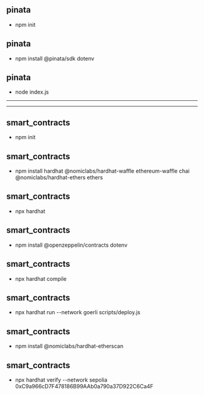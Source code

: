 ## pinata
- npm init

## pinata
- npm install @pinata/sdk dotenv

## pinata
- node index.js

--------------------------
--------------------------

## smart_contracts
- npm init

## smart_contracts
- npm install hardhat @nomiclabs/hardhat-waffle ethereum-waffle chai @nomiclabs/hardhat-ethers ethers

## smart_contracts
- npx hardhat

## smart_contracts
- npm install @openzeppelin/contracts dotenv

## smart_contracts
- npx hardhat compile

## smart_contracts
- npx hardhat run --network goerli scripts/deploy.js

## smart_contracts
- npm install @nomiclabs/hardhat-etherscan

## smart_contracts
- npx hardhat verify --network sepolia 0xC9a966cD7F478186B99AAb0a790a37D922C6Ca4F
